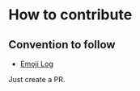 # How to contribute

## Convention to follow
- [Emoji Log](https://github.com/ahmadawais/Emoji-Log)

Just create a PR. 
